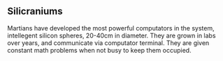 ## Silicraniums
Martians have developed the most powerful computators in the system, intellegent silicon spheres, 20-40cm in diameter. They are grown in labs over years, and communicate via computator terminal. They are given constant math problems when not busy to keep them occupied.